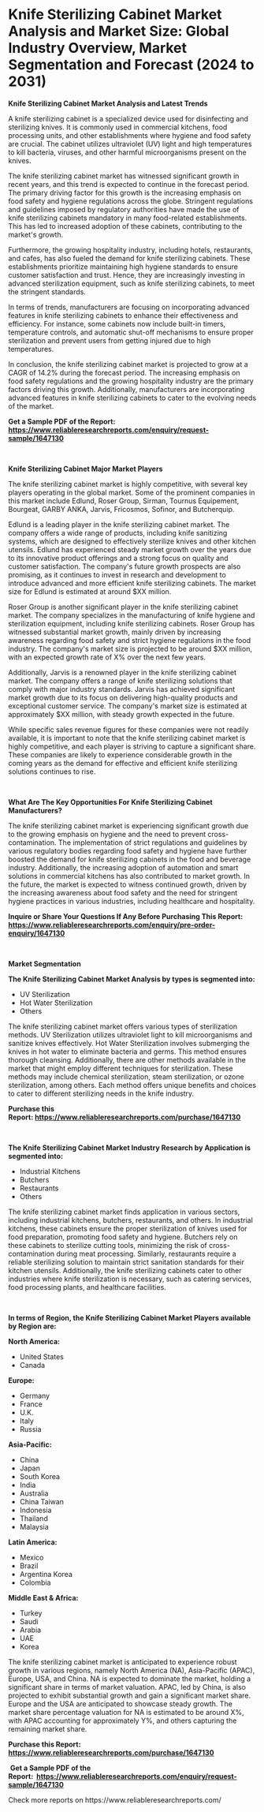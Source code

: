 <p><h1>Knife Sterilizing Cabinet Market Analysis and Market Size: Global Industry Overview, Market Segmentation and Forecast (2024 to 2031)</h1></p><p><strong>Knife Sterilizing Cabinet Market Analysis and Latest Trends</strong></p>
<p><p>A knife sterilizing cabinet is a specialized device used for disinfecting and sterilizing knives. It is commonly used in commercial kitchens, food processing units, and other establishments where hygiene and food safety are crucial. The cabinet utilizes ultraviolet (UV) light and high temperatures to kill bacteria, viruses, and other harmful microorganisms present on the knives.</p><p>The knife sterilizing cabinet market has witnessed significant growth in recent years, and this trend is expected to continue in the forecast period. The primary driving factor for this growth is the increasing emphasis on food safety and hygiene regulations across the globe. Stringent regulations and guidelines imposed by regulatory authorities have made the use of knife sterilizing cabinets mandatory in many food-related establishments. This has led to increased adoption of these cabinets, contributing to the market's growth.</p><p>Furthermore, the growing hospitality industry, including hotels, restaurants, and cafes, has also fueled the demand for knife sterilizing cabinets. These establishments prioritize maintaining high hygiene standards to ensure customer satisfaction and trust. Hence, they are increasingly investing in advanced sterilization equipment, such as knife sterilizing cabinets, to meet the stringent standards.</p><p>In terms of trends, manufacturers are focusing on incorporating advanced features in knife sterilizing cabinets to enhance their effectiveness and efficiency. For instance, some cabinets now include built-in timers, temperature controls, and automatic shut-off mechanisms to ensure proper sterilization and prevent users from getting injured due to high temperatures.</p><p>In conclusion, the knife sterilizing cabinet market is projected to grow at a CAGR of 14.2% during the forecast period. The increasing emphasis on food safety regulations and the growing hospitality industry are the primary factors driving this growth. Additionally, manufacturers are incorporating advanced features in knife sterilizing cabinets to cater to the evolving needs of the market.</p></p>
<p><strong>Get a Sample PDF of the Report:&nbsp; <a href="https://www.reliableresearchreports.com/enquiry/request-sample/1647130">https://www.reliableresearchreports.com/enquiry/request-sample/1647130</a></strong></p>
<p>&nbsp;</p>
<p><strong>Knife Sterilizing Cabinet Major Market Players</strong></p>
<p><p>The knife sterilizing cabinet market is highly competitive, with several key players operating in the global market. Some of the prominent companies in this market include Edlund, Roser Group, Sirman, Tournus Equipement, Bourgeat, GARBY ANKA, Jarvis, Fricosmos, Sofinor, and Butcherquip.</p><p>Edlund is a leading player in the knife sterilizing cabinet market. The company offers a wide range of products, including knife sanitizing systems, which are designed to effectively sterilize knives and other kitchen utensils. Edlund has experienced steady market growth over the years due to its innovative product offerings and a strong focus on quality and customer satisfaction. The company's future growth prospects are also promising, as it continues to invest in research and development to introduce advanced and more efficient knife sterilizing cabinets. The market size for Edlund is estimated at around $XX million.</p><p>Roser Group is another significant player in the knife sterilizing cabinet market. The company specializes in the manufacturing of knife hygiene and sterilization equipment, including knife sterilizing cabinets. Roser Group has witnessed substantial market growth, mainly driven by increasing awareness regarding food safety and strict hygiene regulations in the food industry. The company's market size is projected to be around $XX million, with an expected growth rate of X% over the next few years.</p><p>Additionally, Jarvis is a renowned player in the knife sterilizing cabinet market. The company offers a range of knife sterilizing solutions that comply with major industry standards. Jarvis has achieved significant market growth due to its focus on delivering high-quality products and exceptional customer service. The company's market size is estimated at approximately $XX million, with steady growth expected in the future.</p><p>While specific sales revenue figures for these companies were not readily available, it is important to note that the knife sterilizing cabinet market is highly competitive, and each player is striving to capture a significant share. These companies are likely to experience considerable growth in the coming years as the demand for effective and efficient knife sterilizing solutions continues to rise.</p></p>
<p>&nbsp;</p>
<p><strong>What Are The Key Opportunities For Knife Sterilizing Cabinet Manufacturers?</strong></p>
<p><p>The knife sterilizing cabinet market is experiencing significant growth due to the growing emphasis on hygiene and the need to prevent cross-contamination. The implementation of strict regulations and guidelines by various regulatory bodies regarding food safety and hygiene have further boosted the demand for knife sterilizing cabinets in the food and beverage industry. Additionally, the increasing adoption of automation and smart solutions in commercial kitchens has also contributed to market growth. In the future, the market is expected to witness continued growth, driven by the increasing awareness about food safety and the need for stringent hygiene practices in various industries, including healthcare and hospitality.</p></p>
<p><strong>Inquire or Share Your Questions If Any Before Purchasing This Report: <a href="https://www.reliableresearchreports.com/enquiry/pre-order-enquiry/1647130">https://www.reliableresearchreports.com/enquiry/pre-order-enquiry/1647130</a></strong></p>
<p>&nbsp;</p>
<p><strong>Market Segmentation</strong></p>
<p><strong>The Knife Sterilizing Cabinet Market Analysis by types is segmented into:</strong></p>
<p><ul><li>UV Sterilization</li><li>Hot Water Sterilization</li><li>Others</li></ul></p>
<p><p>The knife sterilizing cabinet market offers various types of sterilization methods. UV Sterilization utilizes ultraviolet light to kill microorganisms and sanitize knives effectively. Hot Water Sterilization involves submerging the knives in hot water to eliminate bacteria and germs. This method ensures thorough cleansing. Additionally, there are other methods available in the market that might employ different techniques for sterilization. These methods may include chemical sterilization, steam sterilization, or ozone sterilization, among others. Each method offers unique benefits and choices to cater to different sterilizing needs in the knife industry.</p></p>
<p><strong>Purchase this Report:&nbsp;<a href="https://www.reliableresearchreports.com/purchase/1647130">https://www.reliableresearchreports.com/purchase/1647130</a></strong></p>
<p>&nbsp;</p>
<p><strong>The Knife Sterilizing Cabinet Market Industry Research by Application is segmented into:</strong></p>
<p><ul><li>Industrial Kitchens</li><li>Butchers</li><li>Restaurants</li><li>Others</li></ul></p>
<p><p>The knife sterilizing cabinet market finds application in various sectors, including industrial kitchens, butchers, restaurants, and others. In industrial kitchens, these cabinets ensure the proper sterilization of knives used for food preparation, promoting food safety and hygiene. Butchers rely on these cabinets to sterilize cutting tools, minimizing the risk of cross-contamination during meat processing. Similarly, restaurants require a reliable sterilizing solution to maintain strict sanitation standards for their kitchen utensils. Additionally, the knife sterilizing cabinets cater to other industries where knife sterilization is necessary, such as catering services, food processing plants, and healthcare facilities.</p></p>
<p>&nbsp;</p>
<p><strong>In terms of Region, the Knife Sterilizing Cabinet Market Players available by Region are:</strong></p>
<p>
    <p> <strong> North America: </strong>
        <ul>
            <li>United States</li>
            <li>Canada</li>
        </ul>
        </p> 
    <p> <strong> Europe: </strong>
        <ul>
            <li>Germany</li>
            <li>France</li>
            <li>U.K.</li>
            <li>Italy</li>
            <li>Russia</li>
        </ul>
        </p> 
    <p> <strong> Asia-Pacific: </strong>
        <ul>
            <li>China</li>
            <li>Japan</li>
            <li>South Korea</li>
            <li>India</li>
            <li>Australia</li>
            <li>China Taiwan</li>
            <li>Indonesia</li>
            <li>Thailand</li>
            <li>Malaysia</li>
        </ul>
        </p> 
    <p> <strong> Latin America: </strong>
        <ul>
            <li>Mexico</li>
            <li>Brazil</li>
            <li>Argentina Korea</li>
            <li>Colombia</li>
        </ul>
        </p> 
    <p> <strong> Middle East & Africa: </strong>
        <ul>
            <li>Turkey</li>
            <li>Saudi</li>
            <li>Arabia</li>
            <li>UAE</li>
            <li>Korea</li>
        </ul>
    </p>
    </p>
<p><p>The knife sterilizing cabinet market is anticipated to experience robust growth in various regions, namely North America (NA), Asia-Pacific (APAC), Europe, USA, and China. NA is expected to dominate the market, holding a significant share in terms of market valuation. APAC, led by China, is also projected to exhibit substantial growth and gain a significant market share. Europe and the USA are anticipated to showcase steady growth. The market share percentage valuation for NA is estimated to be around X%, with APAC accounting for approximately Y%, and others capturing the remaining market share.</p></p>
<p><strong>Purchase this Report: <a href="https://www.reliableresearchreports.com/purchase/1647130">https://www.reliableresearchreports.com/purchase/1647130</a></strong></p>
<p>&nbsp;<strong>Get a Sample PDF of the Report:&nbsp;&nbsp;<a href="https://www.reliableresearchreports.com/enquiry/request-sample/1647130">https://www.reliableresearchreports.com/enquiry/request-sample/1647130</a></strong></p>
<p><strong></strong></p>
<p>Check more reports on https://www.reliableresearchreports.com/</p>